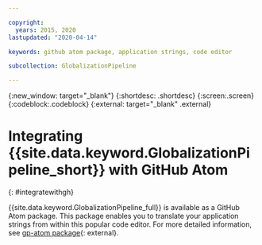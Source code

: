 ```yaml
---

copyright:
  years: 2015, 2020
lastupdated: "2020-04-14"

keywords: github atom package, application strings, code editor

subcollection: GlobalizationPipeline

---
```


{:new_window: target="_blank"}
{:shortdesc: .shortdesc}
{:screen:.screen}
{:codeblock:.codeblock}
{:external: target="_blank" .external}


# Integrating {{site.data.keyword.GlobalizationPipeline_short}} with GitHub Atom
{: #integratewithgh}

{{site.data.keyword.GlobalizationPipeline_full}} is available as a GitHub Atom package. This package enables you to translate your application strings from within this popular code editor. For more detailed information, see [gp-atom package](https://atom.io/packages/gp-atom){: external}.
